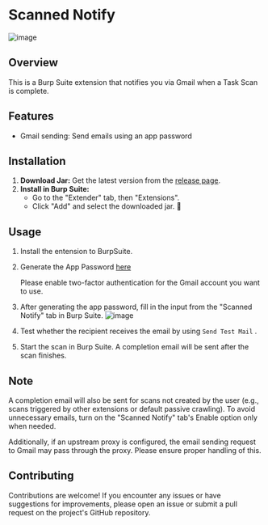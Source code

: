 # Scanned Notify

![image](https://github.com/user-attachments/assets/29326704-2458-4ecd-bb81-be74139092a7)


## Overview
This is a Burp Suite extension that notifies you via Gmail when a Task Scan is complete.

## Features
- Gmail sending: Send emails using an app password

## Installation
1. **Download Jar:** Get the latest version from the [release page](https://github.com/riiim400th/scanned_notify/releases). 
2. **Install in Burp Suite:**
   - Go to the "Extender" tab, then "Extensions".
   - Click "Add" and select the downloaded jar. 🔧

## Usage 
1. Install the entension to BurpSuite.

2. Generate the App Password  [here](https://myaccount.google.com/apppasswords)

   Please enable two-factor authentication for the Gmail account you want to use.

3. After generating the app password, fill in the input from the "Scanned Notify" tab in Burp Suite.
     ![image](https://github.com/user-attachments/assets/e470b069-bab6-4107-8467-8d6380b20f62)

4. Test whether the recipient receives the email by using `Send Test Mail` .
5. Start the scan in Burp Suite. A completion email will be sent after the scan finishes.

## Note
A completion email will also be sent for scans not created by the user (e.g., scans triggered by other extensions or default passive crawling). To avoid unnecessary emails, turn on the "Scanned Notify" tab's Enable option only when needed.

Additionally, if an upstream proxy is configured, the email sending request to Gmail may pass through the proxy. Please ensure proper handling of this.

## Contributing
Contributions are welcome! If you encounter any issues or have suggestions for improvements, please open an issue or submit a pull request on the project's GitHub repository.


